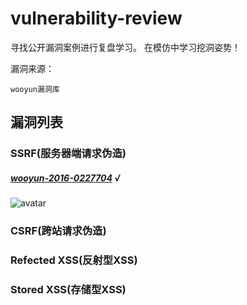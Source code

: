 # vulnerability-review
寻找公开漏洞案例进行复盘学习。
在模仿中学习挖洞姿势！

漏洞来源：
```
wooyun漏洞库
```
## 漏洞列表
### SSRF(服务器端请求伪造)
##### [wooyun-2016-0227704](https://wooyun.laolisafe.com/bug_detail.php?wybug_id=wooyun-2016-0227704) √
![avatar](http://wooyun.laolisafe.com/upload/201607/10142031aa177536aefb92def563abb14d0df40d.png)

### CSRF(跨站请求伪造)

### Refected XSS(反射型XSS)

### Stored XSS(存储型XSS)


